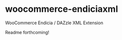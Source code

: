 woocommerce-endiciaxml
======================

WooCommerce Endicia / DAZzle XML Extension

Readme forthcoming!